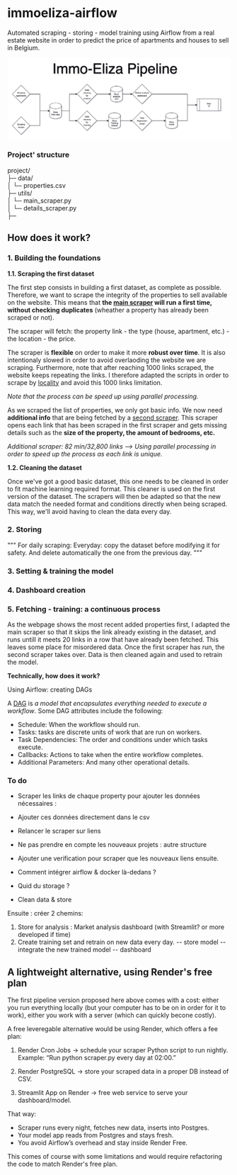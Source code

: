 # immoeliza-airflow
Automated scraping - storing - model training using Airflow from a real estate website in order to predict the price of apartments and houses to sell in Belgium.

![alt text](assets/pipeline.png)


### Project' structure

project/  
├─ data/  
│  └─ properties.csv  
├─ utils/  
│  └─ main_scraper.py  
│  └─ details_scraper.py  
├─

## How does it work?

### 1. Building the foundations

**1.1. Scraping the first dataset**  

The first step consists in building a first dataset, as complete as possible. Therefore, we want to scrape the integrity of the properties to sell available on the website. This means that **the [main scraper](utils/main_scraper.py) will run a first time, without checking duplicates** (wheather a property has already been scraped or not).  

The scraper will fetch: the property link - the type (house, apartment, etc.) - the location - the price.

The scraper is **flexible** on order to make it more **robust over time**. It is also intentionaly slowed in order to avoid overlaoding the website we are scraping. Furthermore, note that after reaching 1000 links scraped, the website keeps repeating the links. I therefore adapted the scripts in order to scrape by [locality](data/code-postaux-belge.csv) and avoid this 1000 links limitation.  

_Note that the process can be speed up using parallel processing._   

As we scraped the list of properties, we only got basic info. We now need **additional info** that are being fetched by a [second scraper](utils/details_scraper.py). This scraper opens each link that has been scraped in the first scraper and gets missing details such as the **size of the property, the amount of bedrooms, etc.**   

_Additional scraper: 82 min/32,800 links --> Using parallel processing in order to speed up the process as each link is unique._  

**1.2. Cleaning the dataset**

Once we've got a good basic dataset, this one needs to be cleaned in order to fit machine learning required format. This cleaner is used on the first version of the dataset. The scrapers will then be adapted so that the new data match the needed format and conditions directly when being scraped. This way, we'll avoid having to clean the data every day.  

### 2. Storing 

"""
For daily scraping:
Everyday: copy the dataset before modifying it for safety. And delete automatically the one from the previous day. 
"""

### 3. Setting & training the model

### 4. Dashboard creation

### 5. Fetching - training: a continuous process

As the webpage shows the most recent added properties first, I adapted the main scraper so that it skips the link already existing in the dataset, and runs untill it meets 20 links in a row that have already been fetched. This leaves some place for misordered data.
Once the first scraper has run, the second scraper takes over. Data is then cleaned again and used to retrain the model.  

**Technically, how does it work?**

Using Airflow: creating DAGs

A [DAG](https://airflow.apache.org/docs/apache-airflow/stable/core-concepts/dags.html) is _a model that encapsulates everything needed to execute a workflow_. Some DAG attributes include the following:
- Schedule: When the workflow should run.  
- Tasks: tasks are discrete units of work that are run on workers.  
- Task Dependencies: The order and conditions under which tasks execute.  
- Callbacks: Actions to take when the entire workflow completes.
- Additional Parameters: And many other operational details.


### To do
- Scraper les links de chaque property pour ajouter les données nécessaires : 

- Ajouter ces données directement dans le csv

- Relancer le scraper sur liens

- Ne pas prendre en compte les nouveaux projets : autre structure

- Ajouter une verification pour scraper que les nouveaux liens ensuite. 

- Comment intégrer airflow & docker là-dedans ?
- Quid du storage ? 

- Clean data & store

Ensuite : créer 2 chemins:
1. Store for analysis : Market analysis dashboard (with Streamlit? or more developed if time)
2. Create training set and retrain on new data every day. -- store model -- integrate the new trained model -- dashboard


## A lightweight alternative, using Render's free plan

The first pipeline version proposed here above comes with a cost: either you run everything locally (but your computer has to be on in order for it to work), either you work with a server (which can quickly becone costly).

A free leveregable alternative would be using Render, which offers a fee plan:

1. Render Cron Jobs → schedule your scraper Python script to run nightly.  
Example: “Run python scraper.py every day at 02:00.”

2. Render PostgreSQL → store your scraped data in a proper DB instead of CSV.  
3. Streamlit App on Render → free web service to serve your dashboard/model.

That way:

- Scraper runs every night, fetches new data, inserts into Postgres.  
- Your model app reads from Postgres and stays fresh.  
- You avoid Airflow’s overhead and stay inside Render Free.

This comes of course with some limitations and would require refactoring the code to match Render's free plan. 